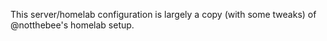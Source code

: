 This server/homelab configuration is largely a copy (with some tweaks) of
@notthebee's homelab setup.
